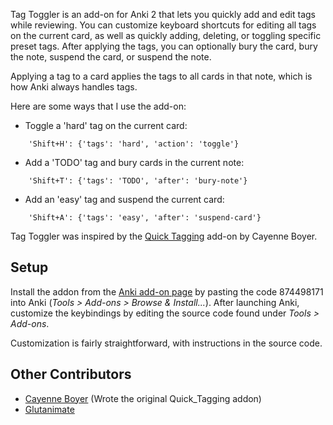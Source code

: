 Tag Toggler is an add-on for Anki 2 that lets you quickly add and edit tags
while reviewing.  You can customize keyboard shortcuts for editing all tags on
the current card, as well as quickly adding, deleting, or toggling specific
preset tags.  After applying the tags, you can optionally bury the card, bury
the note, suspend the card, or suspend the note.

Applying a tag to a card applies the tags to all cards in that note, which is
how Anki always handles tags.

Here are some ways that I use the add-on:
- Toggle a 'hard' tag on the current card:

`    'Shift+H': {'tags': 'hard', 'action': 'toggle'}`

- Add a 'TODO' tag and bury cards in the current note:

`    'Shift+T': {'tags': 'TODO', 'after': 'bury-note'}`

- Add an 'easy' tag and suspend the current card:

`    'Shift+A': {'tags': 'easy', 'after': 'suspend-card'}`

Tag Toggler was inspired by the [Quick
Tagging](https://github.com/cayennes/Quick_Tagging) add-on by Cayenne Boyer.

## Setup ##

Install the addon from the [Anki add-on
page](https://ankiweb.net/shared/addons/) by pasting the code 874498171 into
Anki (*Tools > Add-ons > Browse & Install...*).  After launching Anki,
customize the keybindings by editing the source code found under *Tools >
Add-ons*.

Customization is fairly straightforward, with instructions in the source code.

## Other Contributors ##

- [Cayenne Boyer](https://github.com/cayennes) (Wrote the
  original Quick_Tagging addon)
- [Glutanimate](https://github.com/Glutanimate)